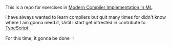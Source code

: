 This is a repo for exercises in [Modern Compiler Implementation in ML][def].

I have always wanted to learn compilers but quit many times for didn't know where I am gonna need it, Until I start get intrested in contribute to [TypeScript][def2].

For this time, it gonna be done ！

[def]: https://www.cs.princeton.edu/~appel/modern/ml/
[def2]: https://github.com/microsoft/TypeScript
